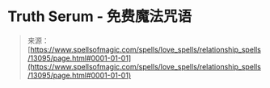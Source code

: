 <!--yml

category: 未分类

date: 2024-06-12 18:51:18

-->

# Truth Serum - 免费魔法咒语

> 来源：[https://www.spellsofmagic.com/spells/love_spells/relationship_spells/13095/page.html#0001-01-01](https://www.spellsofmagic.com/spells/love_spells/relationship_spells/13095/page.html#0001-01-01)
